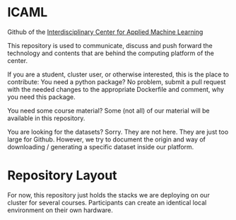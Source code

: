 # ICAML

Github of the [Interdisciplinary Center for Applied Machine Learning](http://www.icaml.org)

This repository is used to communicate, discuss and push forward the technology and contents that are
behind the computing platform of the center.

If you are a student, cluster user, or otherwise interested, this is the place to contribute: You need a python package?
No problem, submit a pull request with the needed changes to the appropriate Dockerfile and comment, why you need this package.

You need some course material? Some (not all) of our material will be available in this repository.

You are looking for the datasets? Sorry. They are not here. They are just too large for Github. However,
we try to document the origin and way of downloading / generating a specific dataset inside our platform.

# Repository Layout

For now, this repository just holds the stacks we are deploying on our cluster for several courses. Participants can
create an identical local environment on their own hardware.
